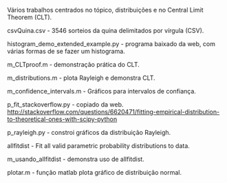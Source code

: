 Vários trabalhos centrados no tópico, distribuições e no 
Central Limit Theorem (CLT).

csvQuina.csv - 3546 sorteios da quina delimitados por vírgula (CSV).

histogram_demo_extended_example.py - programa baixado da web,
com várias formas de se fazer um histograma.

m_CLTproof.m - demonstração prática do CLT.

m_distributions.m - plota Rayleigh e demonstra CLT.

m_confidence_intervals.m - Gráficos para intervalos de confiança.

p_fit_stackoverflow.py - copiado da web.
http://stackoverflow.com/questions/6620471/fitting-empirical-distribution-to-theoretical-ones-with-scipy-python

p_rayleigh.py - constroi gráficos da distribuição Rayleigh.

allfitdist - Fit all valid parametric probability distributions to data.

m_usando_allfitdist - demonstra uso de allfitdist.

plotar.m - função matlab plota gráfico de distribuição normal.